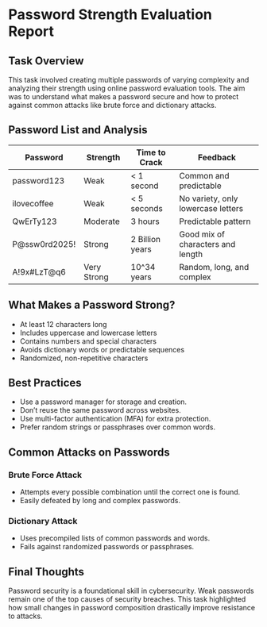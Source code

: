 #  Password Strength Evaluation Report

## Task Overview
This task involved creating multiple passwords of varying complexity and analyzing their strength using online password evaluation tools. The aim was to understand what makes a password secure and how to protect against common attacks like brute force and dictionary attacks.

## Password List and Analysis

| Password         | Strength         | Time to Crack         | Feedback                           |
|------------------|------------------|-----------------------|------------------------------------|
| password123      | Weak             | < 1 second            | Common and predictable             |
| ilovecoffee      | Weak             | < 5 seconds           | No variety, only lowercase letters |
| QwErTy123        | Moderate         | 3 hours               | Predictable pattern                |
| P@ssw0rd2025!    | Strong           | 2 Billion years       | Good mix of characters and length  |
| A!9x#LzT@q6      | Very Strong      | 10^34 years           | Random, long, and complex          |

## What Makes a Password Strong?
- At least 12 characters long
- Includes uppercase and lowercase letters
- Contains numbers and special characters
- Avoids dictionary words or predictable sequences
- Randomized, non-repetitive characters

## Best Practices
- Use a password manager for storage and creation.
- Don’t reuse the same password across websites.
- Use multi-factor authentication (MFA) for extra protection.
- Prefer random strings or passphrases over common words.

## Common Attacks on Passwords
### Brute Force Attack
- Attempts every possible combination until the correct one is found.
- Easily defeated by long and complex passwords.

### Dictionary Attack
- Uses precompiled lists of common passwords and words.
- Fails against randomized passwords or passphrases.

## Final Thoughts
Password security is a foundational skill in cybersecurity. Weak passwords remain one of the top causes of security breaches. This task highlighted how small changes in password composition drastically improve resistance to attacks.
